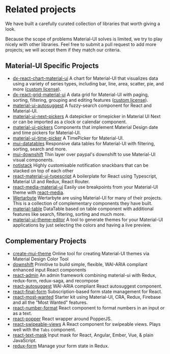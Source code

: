 # Related projects

<p class="description">We have built a carefully curated collection of libraries that worth giving a look.</p>

Because the scope of problems Material-UI solves is limited, we try to play nicely with
other libraries.
Feel free to submit a pull request to add more projects; we will accept them if they match our criteria.

## Material-UI Specific Projects

- [dx-react-chart-material-ui](https://devexpress.github.io/devextreme-reactive/react/chart/) A chart for Material-UI that visualizes data using a variety of series types, including bar, line, area, scatter, pie, and more ([custom license](https://js.devexpress.com/licensing/)).
- [dx-react-grid-material-ui](https://devexpress.github.io/devextreme-reactive/react/grid/) A data grid for Material-UI with paging, sorting, filtering, grouping and editing features ([custom license](https://js.devexpress.com/licensing/)).
- [material-ui-autosuggest](https://github.com/plan-three/material-ui-autosuggest) A fuzzy-search component for React and Material-UI.
- [material-ui-next-pickers](https://github.com/chingyawhao/material-ui-next-pickers) A datepicker or timepicker in Material UI Next or can be imported as a clock or calendar component.
- [material-ui-pickers](https://github.com/dmtrKovalenko/material-ui-pickers) Components that implement Material Design date and time pickers for Material-UI.
- [material-ui-time-picker](https://github.com/TeamWertarbyte/material-ui-time-picker) A TimePicker for Material-UI.
- [mui-datatables](https://github.com/gregnb/mui-datatables) Responsive data tables for Material-UI with filtering, sorting, search and more.
- [mui-downshift](https://github.com/techniq/mui-downshift) Thin layer over paypal's downshift to use Material-UI visual components.
- [notistack](https://github.com/iamhosseindhv/notistack) Highly customisable notification snackbars that can be stacked on top of each other
- [react-material-ui-typescript](https://github.com/goemen/react-material-ui-typescript) A boilerplate for React using Typescript, Material UI and Redux, React Router.
- [react-media-material-ui](https://github.com/jcoreio/react-media-material-ui) Easily use breakpoints from your Material-UI theme with [react-media](https://github.com/ReactTraining/react-media).
- [Wertarbyte](https://mui.wertarbyte.com/) Wertarbyte are using Material-UI for many of their projects. This is a collection of complementary components they have built.
- [material-table](https://github.com/mbrn/material-table) DataTable based on table component with additional features like search, filtering, sorting and much more.
- [material-ui-theme-editor](https://in-your-saas.github.io/material-ui-theme-editor/) A tool to generate themes for your Material-UI applications by just selecting the colors and having a live preview.

## Complementary Projects

- [create-mui-theme](https://react-theming.github.io/create-mui-theme/) Online tool for creating Material-UI themes via Material Design Color Tool
- [downshift](https://github.com/paypal/downshift) Primitive to build simple, flexible, WAI-ARIA compliant enhanced input React components
- [react-admin](https://github.com/marmelab/react-admin) An admin framework combining material-ui with Redux, redux-form, redux-saga, and recompose
- [react-autosuggest](https://github.com/moroshko/react-autosuggest) WAI-ARIA compliant React autosuggest component.
- [react-final-form](https://github.com/final-form/react-final-form#material-ui-10) Subscription-based form state management for React.
- [react-most-wanted](https://github.com/TarikHuber/react-most-wanted) Starter kit using Material-UI, CRA, Redux, Firebase and all the "Most Wanted" features.
- [react-number-format](https://github.com/s-yadav/react-number-format) React component to format numbers in an input or as a text.
- [react-popper](https://github.com/FezVrasta/react-popper) React wrapper around PopperJS.
- [react-swipeable-views](https://github.com/oliviertassinari/react-swipeable-views) A React component for swipeable views. Plays well with the `Tabs` component.
- [react-text-mask](https://github.com/text-mask/text-mask) Input mask for React, Angular, Ember, Vue, & plain JavaScript.
- [redux-form](https://redux-form.com/7.3.0/examples/material-ui/) Manage your form state in Redux.
